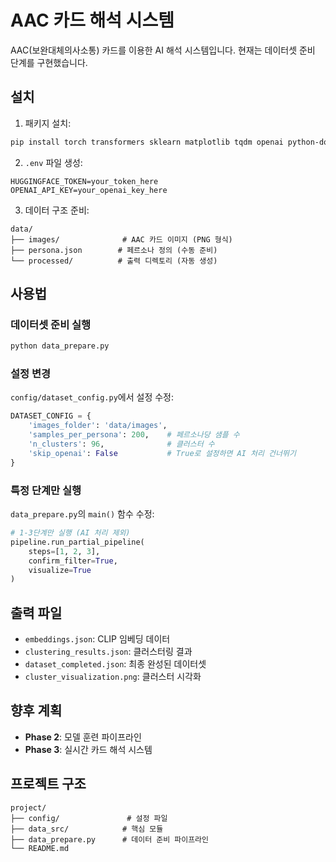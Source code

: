 # AAC 카드 해석 시스템

AAC(보완대체의사소통) 카드를 이용한 AI 해석 시스템입니다. 현재는 데이터셋 준비 단계를 구현했습니다.

## 설치

1. 패키지 설치:
```bash
pip install torch transformers sklearn matplotlib tqdm openai python-dotenv pillow huggingface-hub
```

2. `.env` 파일 생성:
```
HUGGINGFACE_TOKEN=your_token_here
OPENAI_API_KEY=your_openai_key_here
```

3. 데이터 구조 준비:
```
data/
├── images/              # AAC 카드 이미지 (PNG 형식)
├── persona.json        # 페르소나 정의 (수동 준비)
└── processed/          # 출력 디렉토리 (자동 생성)
```

## 사용법

### 데이터셋 준비 실행
```bash
python data_prepare.py
```

### 설정 변경
`config/dataset_config.py`에서 설정 수정:
```python
DATASET_CONFIG = {
    'images_folder': 'data/images',
    'samples_per_persona': 200,    # 페르소나당 샘플 수
    'n_clusters': 96,              # 클러스터 수
    'skip_openai': False           # True로 설정하면 AI 처리 건너뛰기
}
```

### 특정 단계만 실행
`data_prepare.py`의 `main()` 함수 수정:
```python
# 1-3단계만 실행 (AI 처리 제외)
pipeline.run_partial_pipeline(
    steps=[1, 2, 3],
    confirm_filter=True,
    visualize=True
)
```

## 출력 파일

- `embeddings.json`: CLIP 임베딩 데이터
- `clustering_results.json`: 클러스터링 결과
- `dataset_completed.json`: 최종 완성된 데이터셋
- `cluster_visualization.png`: 클러스터 시각화

## 향후 계획

- **Phase 2**: 모델 훈련 파이프라인
- **Phase 3**: 실시간 카드 해석 시스템

## 프로젝트 구조

```
project/
├── config/               # 설정 파일
├── data_src/            # 핵심 모듈
├── data_prepare.py      # 데이터 준비 파이프라인
└── README.md
```